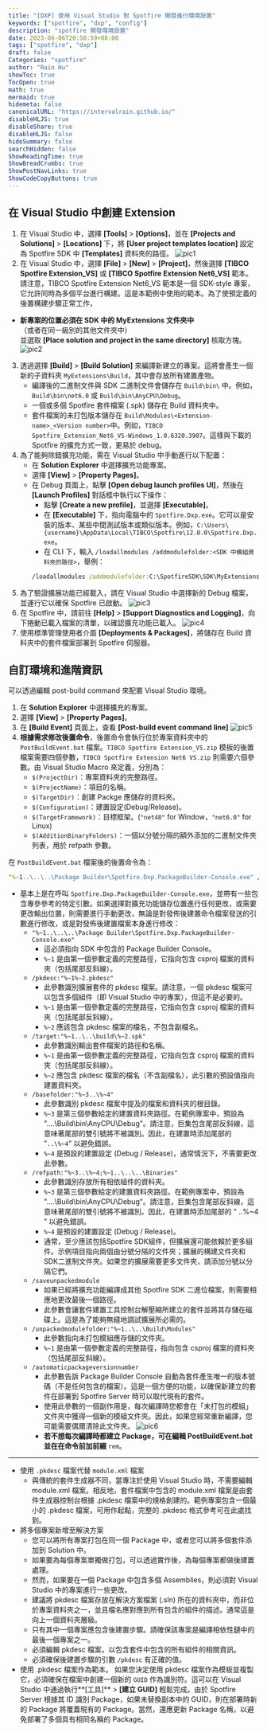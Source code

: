 ```yaml
---
title: "[DXP] 使用 Visual Studio 對 Spotfire 開發進行環境設置"
keywords: ["spotfire", "dxp", "config"]
description: "spotfire 開發環境設置"
date: 2023-06-06T20:58:59+08:00
tags: ["spotfire", "dxp"]
draft: false
Categories: "spotfire"
author: "Rain Hu"
showToc: true
TocOpen: true
math: true
mermaid: true
hidemeta: false
canonicalURL: "https://intervalrain.github.io/"
disableHLJS: true
disableShare: true
disableHLJS: false
hideSummary: false
searchHidden: false
ShowReadingTime: true
ShowBreadCrumbs: true
ShowPostNavLinks: true
ShowCodeCopyButtons: true
---
```


## 在 Visual Studio 中創建 Extension
1. 在 Visual Studio 中，選擇 **[Tools]** \> **[Options]**，並在 **[Projects and Solutions]** \> **[Locations]** 下，將 **[User project templates location]** 設定為 Spotfire SDK 中 **[Templates]** 資料夾的路徑。
![pic1](https://docs.tibco.com/pub/sfire_dev/area/doc/html/devdoc/images/vs_first_extension.png)
2. 在 Visual Studio 中，選擇 **[File]** \> **[New]** \> **[Project]**，然後選擇 **[TIBCO Spotfire Extension_VS]** 或 **[TIBCO Spotfire Extension Net6_VS]** 範本。請注意，TIBCO Spotfire Extension Net6_VS 範本是一個 SDK-style 專案，它允許同時為多個平台進行構建。這是本範例中使用的範本。為了使預定義的後置構建步驟正常工作， 
+ **新專案的位置必須在 SDK 中的 MyExtensions 文件夾中**   
（或者在同一級別的其他文件夾中）    
並選取 **[Place solution and project in the same directory]** 核取方塊。
![pic2](https://docs.tibco.com/pub/sfire_dev/area/doc/html/devdoc/images/vs_myextensions_location.png)
3. 透過選擇 **[Build]** \> **[Build Solution]** 來編譯新建立的專案。這將會產生一個新的子資料夾 `MyExtensions\Build`，其中會存放所有建置產物。
    + 編譯後的二進制文件與 SDK 二進制文件會儲存在 `Build\bin\` 中。例如，`Build\bin\net6.0` 或 `Build\bin\AnyCPU\Debug`。
    + 一個或多個 Spotfire 套件檔案 (.spk) 儲存在 Build 資料夾中。
    + 套件檔案的未打包版本儲存在 `Build\Modules\<Extension-name>_<Version number>`中。例如，`TIBCO Spotfire_Extension_Net6_VS-Windows_1.0.6320.3907`。這樣與下載的 Spotfire 的擴充方式一致，更易於 debug。
4. 為了能夠除錯擴充功能，需在 Visual Studio 中手動進行以下配置：
    + 在 **Solution Explorer** 中選擇擴充功能專案。
    + 選擇 **[View]** \> **[Property Pages]**。
    + 在 Debug 頁面上，點擊 **[Open debug launch profiles UI]**，然後在 **[Launch Profiles]** 對話框中執行以下操作：
        + 點擊 **[Create a new profile]**，並選擇 **[Executable]**。
        + 在 **[Executable]** 下，指向電腦中的 `Spotfire.Dxp.exe`。它可以是安裝的版本、某些中間測試版本或類似版本。例如，`C:\Users\{username}\AppData\Local\TIBCO\Spotfire\12.0.0\Spotfire.Dxp.exe`。
        + 在 CLI 下，輸入 `/loadallmodules /addmodulefolder:<SDK 中模組資料夾的路徑>`，舉例：
        ```cmd
        /loadallmodules /addmodulefolder:C:\SpotfireSDK\SDK\MyExtensions\Build\Modules`。
        ```
5. 為了驗證擴展功能已經載入，請在 Visual Studio 中選擇新的 Debug 檔案，並運行它以確保 Spotfire 已啟動。
![pic3](https://docs.tibco.com/pub/sfire_dev/area/doc/html/devdoc/images/choosing_debug_profile_vs_project.png)
6. 在 Spotfire 中，請前往 **[Help]** \> **[Support Diagnostics and Logging]**，向下捲動已載入檔案的清單，以確認擴充功能已載入。
![pic4](https://docs.tibco.com/pub/sfire_dev/area/doc/html/devdoc/images/spotfire_support_and_diagnostics.png)
7. 使用標準管理使用者介面 **[Deployments & Packages]**，將儲存在 Build 資料夾中的套件檔案部署到 Spotfire 伺服器。

## 自訂環境和進階資訊
可以透過編輯 post-build command 來配置 Visual Studio 環境。
1. 在 **Solution Explorer** 中選擇擴充的專案。
2. 選擇 **[View]** \> **[Property Pages]**。
3. 在 **[Build Event]** 頁面上，查看 **[Post-build event command line]**
![pic5](https://docs.tibco.com/pub/sfire_dev/area/doc/html/devdoc/images/vs_post-build_event_command_line.png)
4. **根據需求修改後置命令**，後置命令會執行位於專案資料夾中的 `PostBuildEvent.bat` 檔案。`TIBCO Spotfire Extension_VS.zip` 模板的後置檔案需要四個參數，`TIBCO Spotfire Extension Net6 VS.zip` 則需要六個參數。由 Visual Studio Macro 來定義，分別為：
    + `$(ProjectDir)`：專案資料夾的完整路徑。
    + `$(ProjectName)`：項目的名稱。
    + `$(TargetDir)`：創建 Packge 應儲存的資料夾。
    + `$(Configuration)`：建置設定(Debug/Release)。
    + `$(TargetFramework)`：目標框架。(`"net48"` for Window，`"net6.0"` for Linux)
    + `$(AdditionBinaryFolders)`：一個以分號分隔的額外添加的二進制文件夾列表，用於 refpath 參數。  

在 `PostBuildEvent.bat` 檔案後的後置命令為：
```cmd
"%~1..\..\..\Package Builder\Spotfire.Dxp.PackageBuilder-Console.exe" /pkdesc:"%~1%~2.pkdesc" /target:"%~1..\..\build\%~2.spk" /basefolder:"%~3..\%~4" /refpath:"%~3..\%~4;%~1..\..\..\Binaries" /saveunpackedmodule /unpackedmodulefolder:"%~1..\..\Build\Modules" /automaticpackageversionnumber
```
+ 基本上是在呼叫 `Spotfire.Dxp.PackageBuilder-Console.exe`，並帶有一些包含專參參考的特定引數。如果選擇對擴充功能儲存位置進行任何更改，或需要更改輸出位置，則需要進行手動更改，無論是對發佈後建置命令檔案發送的引數進行修改，或是對發佈後建置檔案本身進行修改：
    + `"%~1..\..\..\Package Builder\Spotfire.Dxp.PackageBuilder-Console.exe"`  
        + 這必須指向 SDK 中包含的 Package Builder Console。
        + `%~1` 是由第一個參數定義的完整路徑，它指向包含 csproj 檔案的資料夾（包括尾部反斜線）。
    + `/pkdesc:"%~1%~2.pkdesc"`  
        + 此參數識別擴展套件的 pkdesc 檔案。請注意，一個 pkdesc 檔案可以包含多個組件（即 Visual Studio 中的專案），但這不是必要的。
        + `%~1` 是由第一個參數定義的完整路徑，它指向包含 csproj 檔案的資料夾（包括尾部反斜線）。
        + `%~2` 應該包含 pkdesc 檔案的檔名，不包含副檔名。
    + `/target:"%~1..\..\build\%~2.spk"`  
        + 此參數識別輸出套件檔案的路徑和名稱。
        + `%~1` 是由第一個參數定義的完整路徑，它指向包含 csproj 檔案的資料夾（包括尾部反斜線）。
        + `%~2` 應包含 pkdesc 檔案的檔名（不含副檔名），此引數的預設值指向建置資料夾。
    + `/basefolder:"%~3..\%~4"`  
        + 此參數識別 pkdesc 檔案中提及的檔案和資料夾的根目錄。
        + `%~3` 是第三個參數給定的建置資料夾路徑。在範例專案中，預設為 "..\..\Build\bin\AnyCPU\Debug\"。請注意，巨集包含尾部反斜線，這意味著尾部的雙引號將不被識別。因此，在建置時添加尾部的 "`..\%~4`" 以避免錯誤。
        + `%~4` 是預設的建置設定 (Debug / Release)，通常情況下，不需要更改此參數。
    + `/refpath:"%~3..\%~4;%~1..\..\..\Binaries"`  
        + 此參數識別存放所有相依組件的資料夾。
        + `%~3` 是第三個參數給定的建置資料夾路徑。在範例專案中，預設為 "..\..\Build\bin\AnyCPU\Debug\"。請注意，巨集包含尾部反斜線，這意味著尾部的雙引號將不被識別。因此，在建置時添加尾部的 " ..\%~4 " 以避免錯誤。
        + `%~4` 是預設的建置設定 (Debug / Release)。
        + 通常，至少應該包括Spotfire SDK組件，但擴展還可能依賴於更多組件。示例項目指向兩個由分號分隔的文件夾；擴展的構建文件夾和SDK二進制文件夾。如果您的擴展需要更多文件夾，請添加分號以分隔它們。  
    + `/saveunpackedmodule`
        + 如果已經將擴充功能編譯成其他 Spotfire SDK 二進位檔案，則需要相應地更改最後一個路徑。
        + 此參數會讓套件建置工具控制台解壓縮所建立的套件並將其存儲在磁碟上。這是為了能夠無縫地調試擴展所必需的。
    + `/unpackedmodulefolder:"%~1..\..\Build\Modules"`
        + 此參數指向未打包模組應存儲的文件夾。
        + `%~1` 是由第一個參數定義的完整路徑，指向包含 csproj 檔案的資料夾（包括尾部反斜線）。
    + `/automaticpackageversionnumber`
        + 此參數告訴 Package Builder Console 自動為套件產生唯一的版本號碼（不是任何包含的檔案）。這是一個方便的功能，以確保新建立的套件在部署到 Spotfire Server 時可以取代現有的套件。
        + 使用此參數的一個副作用是，每次編譯時您都會在「未打包的模組」文件夾中獲得一個新的模組文件夾。因此，如果您經常重新編譯，您可能需要偶爾清除此文件夾。
        ![pic6](https://docs.tibco.com/pub/sfire_dev/area/doc/html/devdoc/images/modules_folder.png)
        + **若不想每次編譯時都建立 Package，可在編輯 PostBuildEvent.bat 並在在命令前加前綴** `rem`。
---

+ 使用 `.pkdesc` 檔案代替 `module.xml` 檔案
    + 與傳統的套件生成器不同，當專注於使用 Visual Studio 時，不需要編輯 module.xml 檔案。相反地，套件檔案中包含的 module.xml 檔案是由套件生成器控制台根據 .pkdesc 檔案中的規格創建的。範例專案包含一個最小的 .pkdesc 檔案，可用作起點，完整的 .pkdesc 格式參考可在此處找到。
+ 將多個專案新增至解決方案
    + 您可以將所有專案打包在同一個 Package 中，或者您可以將多個套件添加到 Solution 中。
    + 如果要為每個專案單獨做打包，可以透過實作後，為每個專案都做後建置處理。
    + 然而，如果要在一個 Package 中包含多個 Assemblies，則必須對 Visual Studio 中的專案進行一些更改。
    + 建議將 pkdesc 檔案存放在解決方案檔案 (.sln) 所在的資料夾中，而非位於專案資料夾之一，並且檔名應對應到所有包含的組件的描述。通常這是向上一個資料夾層級。
    + 只有其中一個專案應包含後建置步驟。請確保該專案是編譯相依性鏈中的最後一個專案之一。
    + 必須編輯 pkdesc 檔案，以包含套件中包含的所有組件的相關資訊。
    + 必須確保後建置步驟的引數 `/pkdesc` 有正確的值。
+ 使用 .pkdesc 檔案作為範本。
    如果您決定使用 pkdesc 檔案作為模板並複製它，必須確保在檔案中創建一個新的 `GUID` 作為識別符。這可以在 Visual Studio 中通過執行**[工具]** \> **[建立 GUID]** 輕鬆完成。由於 Spotfire Server 根據其 ID 識別 Package，如果未替換副本中的 GUID，則在部署時新的 Package 將覆蓋現有的 Package。當然，還應更新 Package 名稱，以避免部署了多個具有相同名稱的 Package。


